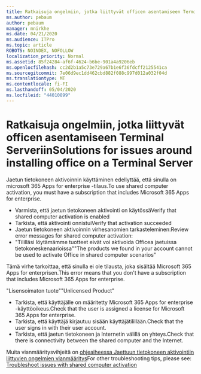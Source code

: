 ```yaml
---
title: Ratkaisuja ongelmiin, jotka liittyvät officen asentamiseen Terminal Serveriin
ms.author: pebaum
author: pebaum
manager: mnirkhe
ms.date: 04/21/2020
ms.audience: ITPro
ms.topic: article
ROBOTS: NOINDEX, NOFOLLOW
localization_priority: Normal
ms.assetid: 85f24284-af6f-4624-b6be-901a4a9206eb
ms.openlocfilehash: cc2d2b1a5c73e729a67b1e6f36fdcff2125541ca
ms.sourcegitcommit: 7e06d9ec1dd462cbd882f088c997d012a032f04d
ms.translationtype: MT
ms.contentlocale: fi-FI
ms.lasthandoff: 05/04/2020
ms.locfileid: "44010899"
---
```

# <a name="solutions-for-issues-around-installing-office-on-a-terminal-server"></a><span data-ttu-id="baeb5-102">Ratkaisuja ongelmiin, jotka liittyvät officen asentamiseen Terminal Serveriin</span><span class="sxs-lookup"><span data-stu-id="baeb5-102">Solutions for issues around installing office on a Terminal Server</span></span>

<span data-ttu-id="baeb5-103">Jaetun tietokoneen aktivoinnin käyttäminen edellyttää, että sinulla on microsoft 365 Apps for enterprise -tilaus.</span><span class="sxs-lookup"><span data-stu-id="baeb5-103">To use shared computer activation, you must have a subscription that includes Microsoft 365 Apps for enterprise.</span></span>
  
- <span data-ttu-id="baeb5-104">Varmista, että jaetun tietokoneen aktivointi on käytössä</span><span class="sxs-lookup"><span data-stu-id="baeb5-104">Verify that shared computer activation is enabled</span></span>
- <span data-ttu-id="baeb5-105">Tarkista, että aktivointi onnistui</span><span class="sxs-lookup"><span data-stu-id="baeb5-105">Verify that activation succeeded</span></span>
- <span data-ttu-id="baeb5-106">Jaetun tietokoneen aktivoinnin virhesanomien tarkasteleminen:</span><span class="sxs-lookup"><span data-stu-id="baeb5-106">Review error messages for shared computer activation:</span></span>
- <span data-ttu-id="baeb5-107">"Tililläsi löytämämme tuotteet eivät voi aktivoida Officea jaetuissa tietokoneskenaarioissa"</span><span class="sxs-lookup"><span data-stu-id="baeb5-107">"The products we found in your account cannot be used to activate Office in shared computer scenarios"</span></span>
  
<span data-ttu-id="baeb5-108">Tämä virhe tarkoittaa, että sinulla ei ole tilausta, joka sisältää Microsoft 365 Apps for enterprisen.</span><span class="sxs-lookup"><span data-stu-id="baeb5-108">This error means that you don't have a subscription that includes Microsoft 365 Apps for enterprise.</span></span>

<span data-ttu-id="baeb5-109">"Lisensoimaton tuote"</span><span class="sxs-lookup"><span data-stu-id="baeb5-109">"Unlicensed Product"</span></span>

- <span data-ttu-id="baeb5-110">Tarkista, että käyttäjälle on määritetty Microsoft 365 Apps for enterprise -käyttöoikeus.</span><span class="sxs-lookup"><span data-stu-id="baeb5-110">Check that the user is assigned a license for Microsoft 365 Apps for enterprise.</span></span>
- <span data-ttu-id="baeb5-111">Tarkista, että käyttäjä kirjautuu sisään käyttäjätilillään.</span><span class="sxs-lookup"><span data-stu-id="baeb5-111">Check that the user signs in with their user account.</span></span>
- <span data-ttu-id="baeb5-112">Tarkista, että jaetun tietokoneen ja Internetin välillä on yhteys.</span><span class="sxs-lookup"><span data-stu-id="baeb5-112">Check that there is connectivity between the shared computer and the Internet.</span></span>

<span data-ttu-id="baeb5-113">Muita vianmääritysvihjeitä on [ohjeaiheessa Jaettuun tietokoneen aktivointiin liittyvien ongelmien vianmääritys](https://docs.microsoft.com/DeployOffice/troubleshoot-shared-computer-activation)</span><span class="sxs-lookup"><span data-stu-id="baeb5-113">For other troubleshooting tips, please see: [Troubleshoot issues with shared computer activation](https://docs.microsoft.com/DeployOffice/troubleshoot-shared-computer-activation)</span></span>